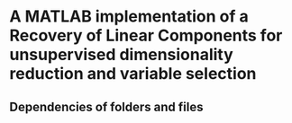 # A MATLAB implementation of a Recovery of Linear Components for unsupervised dimensionality reduction and variable selection




## Dependencies of folders and files
